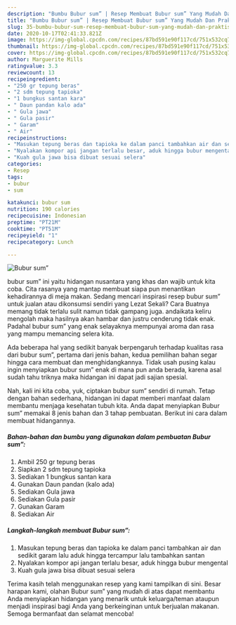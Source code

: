 ```yaml
---
description: "Bumbu Bubur sum” | Resep Membuat Bubur sum” Yang Mudah Dan Praktis"
title: "Bumbu Bubur sum” | Resep Membuat Bubur sum” Yang Mudah Dan Praktis"
slug: 35-bumbu-bubur-sum-resep-membuat-bubur-sum-yang-mudah-dan-praktis
date: 2020-10-17T02:41:33.821Z
image: https://img-global.cpcdn.com/recipes/87bd591e90f117cd/751x532cq70/bubur-sum-foto-resep-utama.jpg
thumbnail: https://img-global.cpcdn.com/recipes/87bd591e90f117cd/751x532cq70/bubur-sum-foto-resep-utama.jpg
cover: https://img-global.cpcdn.com/recipes/87bd591e90f117cd/751x532cq70/bubur-sum-foto-resep-utama.jpg
author: Marguerite Mills
ratingvalue: 3.3
reviewcount: 13
recipeingredient:
- "250 gr tepung beras"
- "2 sdm tepung tapioka"
- "1 bungkus santan kara"
- " Daun pandan kalo ada"
- " Gula jawa"
- " Gula pasir"
- " Garam"
- " Air"
recipeinstructions:
- "Masukan tepung beras dan tapioka ke dalam panci tambahkan air dan sedikit garam lalu aduk hingga tercampur lalu tambahkan santan"
- "Nyalakan kompor api jangan terlalu besar, aduk hingga bubur mengental"
- "Kuah gula jawa bisa dibuat sesuai selera"
categories:
- Resep
tags:
- bubur
- sum

katakunci: bubur sum 
nutrition: 190 calories
recipecuisine: Indonesian
preptime: "PT21M"
cooktime: "PT51M"
recipeyield: "1"
recipecategory: Lunch

---
```



![Bubur sum”](https://img-global.cpcdn.com/recipes/87bd591e90f117cd/751x532cq70/bubur-sum-foto-resep-utama.jpg)


bubur sum” ini yaitu hidangan nusantara yang khas dan wajib untuk kita coba. Cita rasanya yang mantap membuat siapa pun menantikan kehadirannya di meja makan.
Sedang mencari inspirasi resep bubur sum” untuk jualan atau dikonsumsi sendiri yang Lezat Sekali? Cara Buatnya memang tidak terlalu sulit namun tidak gampang juga. andaikata keliru mengolah maka hasilnya akan hambar dan justru cenderung tidak enak. Padahal bubur sum” yang enak selayaknya mempunyai aroma dan rasa yang mampu memancing selera kita.



Ada beberapa hal yang sedikit banyak berpengaruh terhadap kualitas rasa dari bubur sum”, pertama dari jenis bahan, kedua pemilihan bahan segar hingga cara membuat dan menghidangkannya. Tidak usah pusing kalau ingin menyiapkan bubur sum” enak di mana pun anda berada, karena asal sudah tahu triknya maka hidangan ini dapat jadi sajian spesial.


Nah, kali ini kita coba, yuk, ciptakan bubur sum” sendiri di rumah. Tetap dengan bahan sederhana, hidangan ini dapat memberi manfaat dalam membantu menjaga kesehatan tubuh kita. Anda dapat menyiapkan Bubur sum” memakai 8 jenis bahan dan 3 tahap pembuatan. Berikut ini cara dalam membuat hidangannya.

<!--inarticleads1-->

##### Bahan-bahan dan bumbu yang digunakan dalam pembuatan Bubur sum”:

1. Ambil 250 gr tepung beras
1. Siapkan 2 sdm tepung tapioka
1. Sediakan 1 bungkus santan kara
1. Gunakan  Daun pandan (kalo ada)
1. Sediakan  Gula jawa
1. Sediakan  Gula pasir
1. Gunakan  Garam
1. Sediakan  Air




<!--inarticleads2-->

##### Langkah-langkah membuat Bubur sum”:

1. Masukan tepung beras dan tapioka ke dalam panci tambahkan air dan sedikit garam lalu aduk hingga tercampur lalu tambahkan santan
1. Nyalakan kompor api jangan terlalu besar, aduk hingga bubur mengental
1. Kuah gula jawa bisa dibuat sesuai selera




Terima kasih telah menggunakan resep yang kami tampilkan di sini. Besar harapan kami, olahan Bubur sum” yang mudah di atas dapat membantu Anda menyiapkan hidangan yang menarik untuk keluarga/teman ataupun menjadi inspirasi bagi Anda yang berkeinginan untuk berjualan makanan. Semoga bermanfaat dan selamat mencoba!
